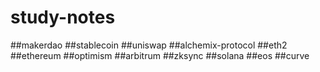# study-notes
##makerdao
##stablecoin
##uniswap
##alchemix-protocol
##eth2
##ethereum
##optimism
##arbitrum
##zksync
##solana
##eos
##curve